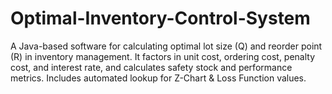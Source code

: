 # Optimal-Inventory-Control-System
A Java-based software for calculating optimal lot size (Q) and reorder point (R) in inventory management. It factors in unit cost, ordering cost, penalty cost, and interest rate, and calculates safety stock and performance metrics. Includes automated lookup for Z-Chart &amp; Loss Function values.
